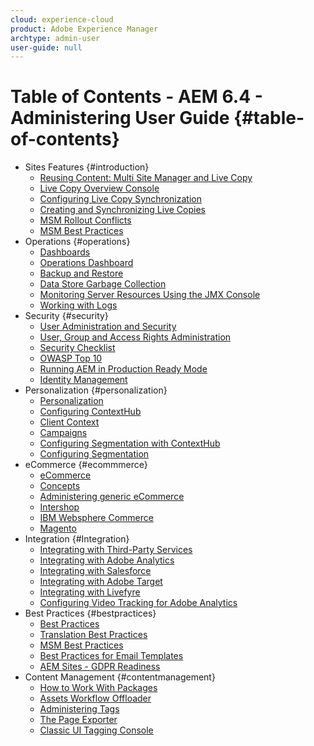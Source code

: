 ```yaml
---
cloud: experience-cloud
product: Adobe Experience Manager
archtype: admin-user
user-guide: null
---
```


# Table of Contents - AEM 6.4 - Administering User Guide {#table-of-contents}
+ Sites Features {#introduction}
    + [Reusing Content: Multi Site Manager and Live Copy](msm.md)
    + [Live Copy Overview Console](msm-livecopy-overview.md)
    + [Configuring Live Copy Synchronization](msm-sync.md)
    + [Creating and Synchronizing Live Copies](msm-livecopy.md)
    + [MSM Rollout Conflicts](msm-rollout-conflicts.md)
    + [MSM Best Practices](msm-best-practices.md)
+ Operations {#operations}
    + [Dashboards](dashboards.md)
    + [Operations Dashboard](operations-dashboard.md)
    + [Backup and Restore](backup-and-restore.md)
    + [Data Store Garbage Collection](data-store-garbage-collection.md)
    + [Monitoring Server Resources Using the JMX Console](jmx-console.md)
    + [Working with Logs](troubleshooting.md)
+ Security {#security}
    + [User Administration and Security](security.md)
    + [User, Group and Access Rights Administration](user-group-ac-admin.md)
    + [Security Checklist](security-checklist.md)
    + [OWASP Top 10](owasp-top10.md)
    + [Running AEM in Production Ready Mode](production-ready.md)
    + [Identity Management](identity-management.md)
+ Personalization {#personalization}
    + [Personalization](personalization.md)
    + [Configuring ContextHub](contexthub-config.md)
    + [Client Context](client-context.md)
    + [Campaigns](campaigns.md)
    + [Configuring Segmentation with ContextHub](segmentation.md)
    + [Configuring Segmentation](campaign-segmentation.md)
+ eCommerce {#ecommmerce}
    + [eCommerce](ecommerce.md)
    + [Concepts](concepts.md)
    + [Administering generic eCommerce](generic.md)
    + [Intershop](intershop.md)
    + [IBM Websphere Commerce](ibm-websphere.md)
    + [Magento](magento.md)
+ Integration {#Integration}
    + [Integrating with Third-Party Services](third-party-services.md)
    + [Integrating with Adobe Analytics](adobeanalytics.md)
    + [Integrating with Salesforce](salesforce.md)
    + [Integrating with Adobe Target](target.md)
    + [Integrating with Livefyre](livefyre.md)
    + [Configuring Video Tracking for Adobe Analytics](adobeanalytics-video.md)
+ Best Practices {#bestpractices}
    + [Best Practices](administer-best-practices.md)
    + [Translation Best Practices](tc-bp.md)
    + [MSM Best Practices](msm-best-practices.md)
    + [Best Practices for Email Templates](best-practices-for-email-templates.md)
    + [AEM Sites - GDPR Readiness](gdpr-compliance-sites.md)
+ Content Management {#contentmanagement}
    + [How to Work With Packages](package-manager.md)
    + [Assets Workflow Offloader](workflow-offloader.md)
    + [Administering Tags](tags.md)
    + [The Page Exporter](page-exporter.md)
    + [Classic UI Tagging Console](classic-console.md)